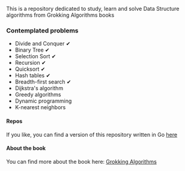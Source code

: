 This is a repository dedicated to study, learn and solve Data Structure algorithms from Grokking Algorithms books

### Contemplated problems ###
- Divide and Conquer ✔
- Binary Tree ✔
- Selection Sort ✔
- Recursion ✔
- Quicksort ✔
- Hash tables ✔
- Breadth-first search ✔
- Dijkstra's algorithm
- Greedy algorithms
- Dynamic programming
- K-nearest neighbors

#### Repos ####
If you like, you can find a version of this repository written in Go [here](https://github.com/gabrielfmagalhaes/grokking-algorithms-go)

#### About the book ####
You can find more about the book here: [Grokking Algorithms](https://www.amazon.com/Grokking-Algorithms-illustrated-programmers-curious/dp/1617292230)
